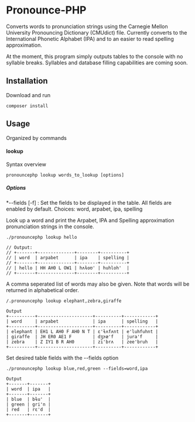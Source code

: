 # Pronounce-PHP

Converts words to pronunciation strings using the Carnegie Mellon University Pronouncing Dictionary (CMUdict) file.  Currently converts to the International Phonetic Alphabet (IPA) and to an easier to read spelling approximation.

At the moment, this program simply outputs tables to the console with no syllable breaks. Syllables and database filling capabilities are coming soon.

## Installation

Download and run 
```
composer install
```

## Usage

Organized by commands

#### lookup

Syntax overview
```
pronouncephp lookup words_to_lookup [options]
```

##### Options
*--fields [-f] : Set the fields to be displayed in the table.  All fields are enabled by default. Choices: word, arpabet, ipa, spelling

Look up a word and print the Arpabet, IPA and Spelling approximation pronunciation strings in the console.

```
./pronouncephp lookup hello

// Output:
// +-------+--------------+--------+----------+
// | word  | arpabet      | ipa    | spelling |
// +-------+--------------+--------+----------+
// | hello | HH AH0 L OW1 | hʌɫoʊ' | huhloh'  |
// +-------+--------------+--------+----------+

```

A comma seperated list of words may also be given. Note that words will be returned in alphabetical order.

```
/.pronouncephp lookup elephant,zebra,giraffe

Output
+----------+---------------------+----------+------------+
| word     | arpabet             | ipa      | spelling   |
+----------+---------------------+----------+------------+
| elephant | EH1 L AH0 F AH0 N T | ɛ'ɫʌfʌnt | e'luhfuhnt |
| giraffe  | JH ER0 AE1 F        | dʒɝæ'f   | jura'f     |
| zebra    | Z IY1 B R AH0       | zi'brʌ   | zee'bruh   |
+----------+---------------------+----------+------------+
```

Set desired table fields with the --fields option

```
./pronouncephp lookup blue,red,green --fields=word,ipa

Output
+-------+-------+
| word  | ipa   |
+-------+-------+
| blue  | bɫu'  |
| green | gri'n |
| red   | rɛ'd  |
+-------+-------+
```